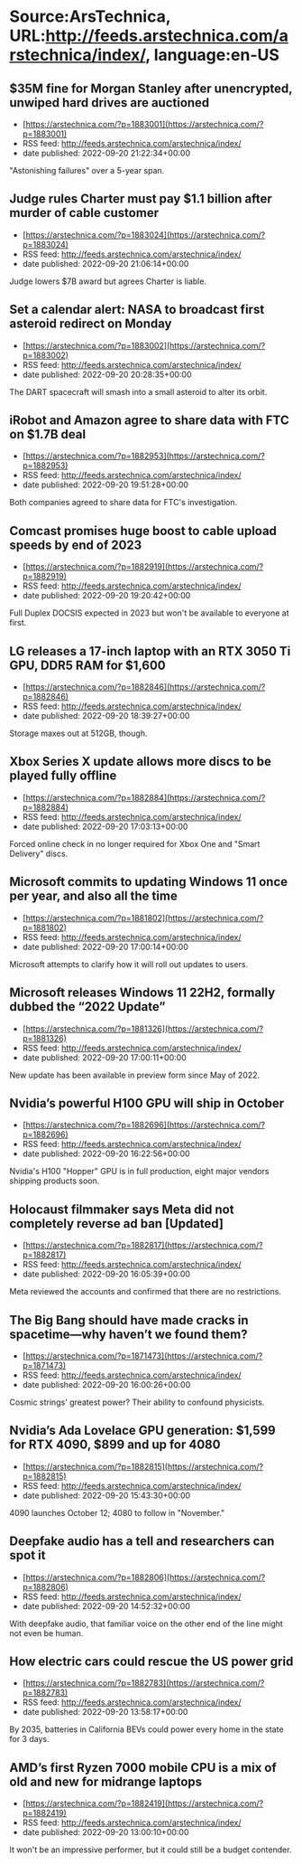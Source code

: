 # Source:ArsTechnica, URL:http://feeds.arstechnica.com/arstechnica/index/, language:en-US

## $35M fine for Morgan Stanley after unencrypted, unwiped hard drives are auctioned
 - [https://arstechnica.com/?p=1883001](https://arstechnica.com/?p=1883001)
 - RSS feed: http://feeds.arstechnica.com/arstechnica/index/
 - date published: 2022-09-20 21:22:34+00:00

"Astonishing failures" over a 5-year span.

## Judge rules Charter must pay $1.1 billion after murder of cable customer
 - [https://arstechnica.com/?p=1883024](https://arstechnica.com/?p=1883024)
 - RSS feed: http://feeds.arstechnica.com/arstechnica/index/
 - date published: 2022-09-20 21:06:14+00:00

Judge lowers $7B award but agrees Charter is liable.

## Set a calendar alert: NASA to broadcast first asteroid redirect on Monday
 - [https://arstechnica.com/?p=1883002](https://arstechnica.com/?p=1883002)
 - RSS feed: http://feeds.arstechnica.com/arstechnica/index/
 - date published: 2022-09-20 20:28:35+00:00

The DART spacecraft will smash into a small asteroid to alter its orbit.

## iRobot and Amazon agree to share data with FTC on $1.7B deal
 - [https://arstechnica.com/?p=1882953](https://arstechnica.com/?p=1882953)
 - RSS feed: http://feeds.arstechnica.com/arstechnica/index/
 - date published: 2022-09-20 19:51:28+00:00

Both companies agreed to share data for FTC's investigation.

## Comcast promises huge boost to cable upload speeds by end of 2023
 - [https://arstechnica.com/?p=1882919](https://arstechnica.com/?p=1882919)
 - RSS feed: http://feeds.arstechnica.com/arstechnica/index/
 - date published: 2022-09-20 19:20:42+00:00

Full Duplex DOCSIS expected in 2023 but won't be available to everyone at first.

## LG releases a 17-inch laptop with an RTX 3050 Ti GPU, DDR5 RAM for $1,600
 - [https://arstechnica.com/?p=1882846](https://arstechnica.com/?p=1882846)
 - RSS feed: http://feeds.arstechnica.com/arstechnica/index/
 - date published: 2022-09-20 18:39:27+00:00

Storage maxes out at 512GB, though.

## Xbox Series X update allows more discs to be played fully offline
 - [https://arstechnica.com/?p=1882884](https://arstechnica.com/?p=1882884)
 - RSS feed: http://feeds.arstechnica.com/arstechnica/index/
 - date published: 2022-09-20 17:03:13+00:00

Forced online check in no longer required for Xbox One and "Smart Delivery" discs.

## Microsoft commits to updating Windows 11 once per year, and also all the time
 - [https://arstechnica.com/?p=1881802](https://arstechnica.com/?p=1881802)
 - RSS feed: http://feeds.arstechnica.com/arstechnica/index/
 - date published: 2022-09-20 17:00:14+00:00

Microsoft attempts to clarify how it will roll out updates to users.

## Microsoft releases Windows 11 22H2, formally dubbed the “2022 Update”
 - [https://arstechnica.com/?p=1881326](https://arstechnica.com/?p=1881326)
 - RSS feed: http://feeds.arstechnica.com/arstechnica/index/
 - date published: 2022-09-20 17:00:11+00:00

New update has been available in preview form since May of 2022.

## Nvidia’s powerful H100 GPU will ship in October
 - [https://arstechnica.com/?p=1882696](https://arstechnica.com/?p=1882696)
 - RSS feed: http://feeds.arstechnica.com/arstechnica/index/
 - date published: 2022-09-20 16:22:56+00:00

Nvidia's H100 "Hopper" GPU is in full production, eight major vendors shipping products soon.

## Holocaust filmmaker says Meta did not completely reverse ad ban [Updated]
 - [https://arstechnica.com/?p=1882817](https://arstechnica.com/?p=1882817)
 - RSS feed: http://feeds.arstechnica.com/arstechnica/index/
 - date published: 2022-09-20 16:05:39+00:00

Meta reviewed the accounts and confirmed that there are no restrictions.

## The Big Bang should have made cracks in spacetime—why haven’t we found them?
 - [https://arstechnica.com/?p=1871473](https://arstechnica.com/?p=1871473)
 - RSS feed: http://feeds.arstechnica.com/arstechnica/index/
 - date published: 2022-09-20 16:00:26+00:00

Cosmic strings' greatest power? Their ability to confound physicists.

## Nvidia’s Ada Lovelace GPU generation: $1,599 for RTX 4090, $899 and up for 4080
 - [https://arstechnica.com/?p=1882815](https://arstechnica.com/?p=1882815)
 - RSS feed: http://feeds.arstechnica.com/arstechnica/index/
 - date published: 2022-09-20 15:43:30+00:00

4090 launches October 12; 4080 to follow in "November."

## Deepfake audio has a tell and researchers can spot it
 - [https://arstechnica.com/?p=1882806](https://arstechnica.com/?p=1882806)
 - RSS feed: http://feeds.arstechnica.com/arstechnica/index/
 - date published: 2022-09-20 14:52:32+00:00

With deepfake audio, that familiar voice on the other end of the line might not even be human.

## How electric cars could rescue the US power grid
 - [https://arstechnica.com/?p=1882783](https://arstechnica.com/?p=1882783)
 - RSS feed: http://feeds.arstechnica.com/arstechnica/index/
 - date published: 2022-09-20 13:58:17+00:00

By 2035, batteries in California BEVs could power every home in the state for 3 days.

## AMD’s first Ryzen 7000 mobile CPU is a mix of old and new for midrange laptops
 - [https://arstechnica.com/?p=1882419](https://arstechnica.com/?p=1882419)
 - RSS feed: http://feeds.arstechnica.com/arstechnica/index/
 - date published: 2022-09-20 13:00:10+00:00

It won't be an impressive performer, but it could still be a budget contender.

